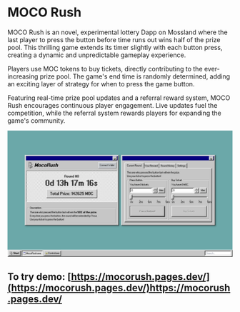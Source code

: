 # MOCO Rush

MOCO Rush is an novel, experimental lottery Dapp on Mossland where the last player to press the button before time runs out wins half of the prize pool. This thrilling game extends its timer slightly with each button press, creating a dynamic and unpredictable gameplay experience.

Players use MOC tokens to buy tickets, directly contributing to the ever-increasing prize pool. The game's end time is randomly determined, adding an exciting layer of strategy for when to press the game button.

Featuring real-time prize pool updates and a referral reward system, MOCO Rush encourages continuous player engagement. Live updates fuel the competition, while the referral system rewards players for expanding the game's community.

![MocoRush Screenshot](./docs/image.png)

## To try demo: [https://mocorush.pages.dev/](https://mocorush.pages.dev/)https://mocorush.pages.dev/
